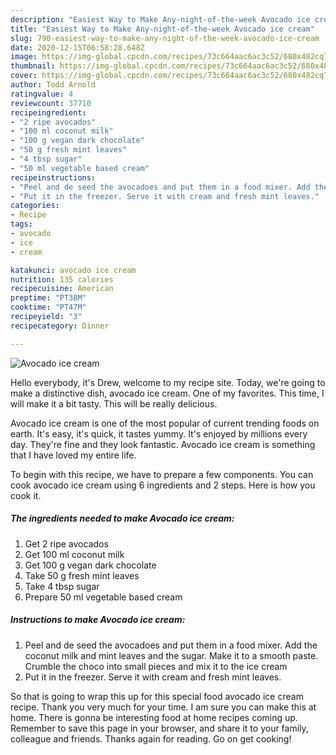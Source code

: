 ```yaml
---
description: "Easiest Way to Make Any-night-of-the-week Avocado ice cream"
title: "Easiest Way to Make Any-night-of-the-week Avocado ice cream"
slug: 790-easiest-way-to-make-any-night-of-the-week-avocado-ice-cream
date: 2020-12-15T06:58:28.648Z
image: https://img-global.cpcdn.com/recipes/73c664aac6ac3c52/680x482cq70/avocado-ice-cream-recipe-main-photo.jpg
thumbnail: https://img-global.cpcdn.com/recipes/73c664aac6ac3c52/680x482cq70/avocado-ice-cream-recipe-main-photo.jpg
cover: https://img-global.cpcdn.com/recipes/73c664aac6ac3c52/680x482cq70/avocado-ice-cream-recipe-main-photo.jpg
author: Todd Arnold
ratingvalue: 4
reviewcount: 37710
recipeingredient:
- "2 ripe avocados"
- "100 ml coconut milk"
- "100 g vegan dark chocolate"
- "50 g fresh mint leaves"
- "4 tbsp sugar"
- "50 ml vegetable based cream"
recipeinstructions:
- "Peel and de seed the avocadoes and put them in a food mixer. Add the coconut milk and mint leaves and the sugar. Make it to a smooth paste. Crumble the choco into small pieces and mix it to the ice cream"
- "Put it in the freezer. Serve it with cream and fresh mint leaves."
categories:
- Recipe
tags:
- avocado
- ice
- cream

katakunci: avocado ice cream 
nutrition: 135 calories
recipecuisine: American
preptime: "PT38M"
cooktime: "PT47M"
recipeyield: "3"
recipecategory: Dinner

---
```



![Avocado ice cream](https://img-global.cpcdn.com/recipes/73c664aac6ac3c52/680x482cq70/avocado-ice-cream-recipe-main-photo.jpg)

Hello everybody, it's Drew, welcome to my recipe site. Today, we're going to make a distinctive dish, avocado ice cream. One of my favorites. This time, I will make it a bit tasty. This will be really delicious.

Avocado ice cream is one of the most popular of current trending foods on earth. It's easy, it's quick, it tastes yummy. It's enjoyed by millions every day. They're fine and they look fantastic. Avocado ice cream is something that I have loved my entire life.




To begin with this recipe, we have to prepare a few components. You can cook avocado ice cream using 6 ingredients and 2 steps. Here is how you cook it.

<!--inarticleads1-->

##### The ingredients needed to make Avocado ice cream:

1. Get 2 ripe avocados
1. Get 100 ml coconut milk
1. Get 100 g vegan dark chocolate
1. Take 50 g fresh mint leaves
1. Take 4 tbsp sugar
1. Prepare 50 ml vegetable based cream




<!--inarticleads2-->

##### Instructions to make Avocado ice cream:

1. Peel and de seed the avocadoes and put them in a food mixer. Add the coconut milk and mint leaves and the sugar. Make it to a smooth paste. Crumble the choco into small pieces and mix it to the ice cream
1. Put it in the freezer. Serve it with cream and fresh mint leaves.




So that is going to wrap this up for this special food avocado ice cream recipe. Thank you very much for your time. I am sure you can make this at home. There is gonna be interesting food at home recipes coming up. Remember to save this page in your browser, and share it to your family, colleague and friends. Thanks again for reading. Go on get cooking!
